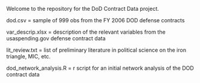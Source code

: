Welcome to the repository for the DoD Contract Data project.

dod.csv = sample of 999 obs from the FY 2006 DOD defense contracts

var_descrip.xlsx = description of the relevant variables from the usaspending.gov defense contract data

lit_review.txt = list of preliminary literature in political science on the iron triangle, MIC, etc.

dod_network_analysis.R = r script for an initial network analysis of the DOD contract data


